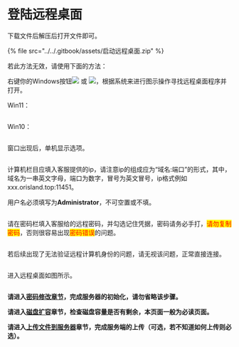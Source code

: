 # 登陆远程桌面

下载文件后解压后打开文件即可。

{% file src="../../.gitbook/assets/启动远程桌面.zip" %}

若此方法无效，请使用下面的方法：

右键你的Windows按钮![](<../../.gitbook/assets/image (7) (1).png>) 或 ![](<../../.gitbook/assets/image (1) (1).png>)，根据系统来进行图示操作寻找远程桌面程序并打开。

Win11：

<figure><img src="../../.gitbook/assets/chrome_hpbSBDEyn5 (1).png" alt=""><figcaption></figcaption></figure>

Win10：

<figure><img src="../../.gitbook/assets/mstsc_XtxDbHxnpI.png" alt=""><figcaption></figcaption></figure>

窗口出现后，单机显示选项。

<figure><img src="../../.gitbook/assets/image.png" alt=""><figcaption></figcaption></figure>

计算机栏目应填入客服提供的ip，请注意ip的组成应为“域名:端口”的形式，其中，域名为一串英文字母，端口为数字，冒号为英文冒号，ip格式例如 xxx.orisland.top:11451。

用户名必须填写为**Administrator**，不可空置或不填。

<figure><img src="../../.gitbook/assets/image (2).png" alt=""><figcaption></figcaption></figure>

请在密码栏填入客服给的远程密码，并勾选记住凭据，密码请务必手打，<mark style="color:red;">请勿复制密码</mark>，否则很容易出现<mark style="color:red;">密码错误</mark>的问题。

<figure><img src="../../.gitbook/assets/image (5).png" alt=""><figcaption></figcaption></figure>

若后续出现了无法验证远程计算机身份的问题，请无视该问题，正常直接连接。

<figure><img src="../../.gitbook/assets/image (33).png" alt=""><figcaption></figcaption></figure>

进入远程桌面如图所示。

<figure><img src="../../.gitbook/assets/image (6).png" alt=""><figcaption></figcaption></figure>

**请进入**[**密码修改章节**](../mi-ma-xiu-gai.md)**，完成服务器的初始化，请勿省略该步骤。**

**请进入**[**磁盘扩容**](../ci-pan-guan-li/ci-pan-kuo-rong.md)**章节，检查磁盘容量是否有剩余，本页面一般为必读页面。**

**请进入**[**上传文件到服务器**](../shang-chuan-wen-jian-dao-fu-wu-qi.md)**章节，完成服务端的上传（可选，若不知道如何上传则必选）。**
